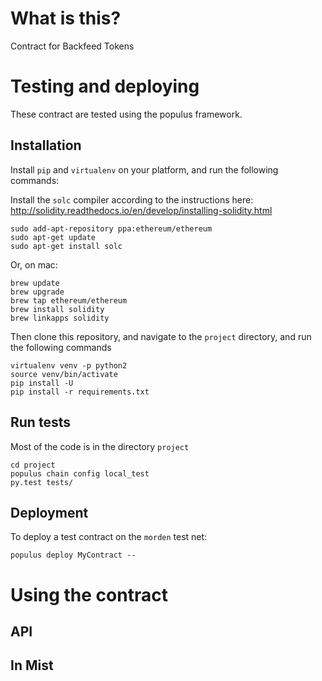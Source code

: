 
# What is this?

Contract for Backfeed Tokens

# Testing and deploying

These contract are tested using the populus framework.

## Installation

Install `pip` and `virtualenv` on your platform, and run the following commands:

Install the `solc` compiler according to the instructions here: http://solidity.readthedocs.io/en/develop/installing-solidity.html 

    sudo add-apt-repository ppa:ethereum/ethereum
    sudo apt-get update
    sudo apt-get install solc

Or, on mac:

    brew update
    brew upgrade
    brew tap ethereum/ethereum
    brew install solidity
    brew linkapps solidity

Then clone this repository, and navigate to the `project` directory, and run the following commands

    virtualenv venv -p python2
    source venv/bin/activate
    pip install -U 
    pip install -r requirements.txt


## Run tests

Most of the code is in the directory `project`
 
    cd project
    populus chain config local_test
    py.test tests/

## Deployment

To deploy a test contract on the `morden` test net:

    populus deploy MyContract -- 

# Using the contract

## API


## In Mist